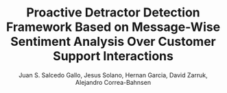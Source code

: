 ---
paperId: 25
author: Juan S. Salcedo Gallo, Jesus Solano, Hernan Garcia, David Zarruk, Alejandro Correa-Bahnsen
publicationauthor: Salcedo Gallo, J. S. et al.
title: Proactive Detractor Detection Framework Based on Message-Wise Sentiment Analysis Over Customer Support Interactions
pdf: 25_CameraReady.pdf
poster: 25_CameraReady_poster.pdf
alt: --
type: Oral
topic: 
subtopic: 
link: https://doi.org/10.52591/lxai202211287
conference: neurips
year: 2022
tags: neurips-2022-op
location: New Orleans, USA
---